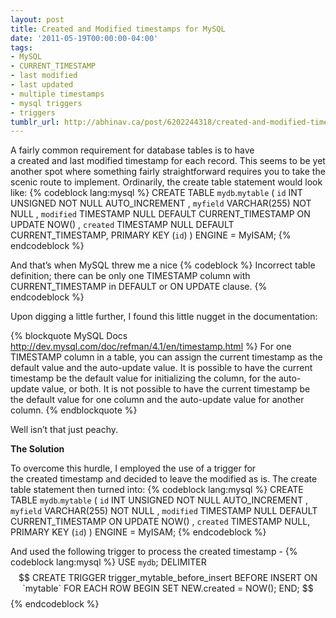 ```yaml
---
layout: post
title: Created and Modified timestamps for MySQL
date: '2011-05-19T00:00:00-04:00'
tags:
- MySQL
- CURRENT_TIMESTAMP
- last modified
- last updated
- multiple timestamps
- mysql triggers
- triggers
tumblr_url: http://abhinav.ca/post/6202244318/created-and-modified-timestamps-for-mysql
---
```

A fairly common requirement for database tables is to have a created and last modified timestamp for each record. This seems to be yet another spot where something fairly straightforward requires you to take the scenic route to implement. Ordinarily, the create table statement would look like:
{% codeblock lang:mysql %}
CREATE  TABLE `mydb`.`mytable` (
  `id` INT UNSIGNED NOT NULL AUTO_INCREMENT ,
  `myfield` VARCHAR(255) NOT NULL ,
  `modified` TIMESTAMP NULL DEFAULT CURRENT_TIMESTAMP ON UPDATE NOW() ,
  `created` TIMESTAMP NULL DEFAULT CURRENT_TIMESTAMP,
  PRIMARY KEY (`id`) )
ENGINE = MyISAM;
{% endcodeblock %}

And that’s when MySQL threw me a nice
{% codeblock %}
Incorrect table definition; there can be only one TIMESTAMP column with CURRENT_TIMESTAMP in DEFAULT or ON UPDATE clause.
{% endcodeblock %}

Upon digging a little further, I found this little nugget in the documentation:

{% blockquote MySQL Docs http://dev.mysql.com/doc/refman/4.1/en/timestamp.html %}
For one TIMESTAMP column in a table, you can assign the current timestamp as the default value and the auto-update value. It is possible to have the current timestamp be the default value for initializing the column, for the auto-update value, or both. It is not possible to have the current timestamp be the default value for one column and the auto-update value for another column.
{% endblockquote %}

Well isn’t that just peachy.  
  
**The Solution**  
  
To overcome this hurdle, I employed the use of a trigger for the created timestamp and decided to leave the modified as is. The create table statement then turned into:
{% codeblock lang:mysql %}
CREATE  TABLE `mydb`.`mytable` (
  `id` INT UNSIGNED NOT NULL AUTO_INCREMENT ,
  `myfield` VARCHAR(255) NOT NULL ,
  `modified` TIMESTAMP NULL DEFAULT CURRENT_TIMESTAMP ON UPDATE NOW() ,
  `created` TIMESTAMP NULL,
  PRIMARY KEY (`id`) )
ENGINE = MyISAM;
{% endcodeblock %}

And used the following trigger to process the created timestamp -
{% codeblock lang:mysql %}
USE `mydb`;
DELIMITER $$
	CREATE TRIGGER trigger_mytable_before_insert BEFORE INSERT ON `mytable`
	FOR EACH ROW BEGIN
		SET NEW.created = NOW();
	END;
$$
{% endcodeblock %}

